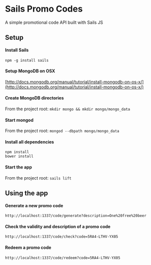 # Sails Promo Codes

A simple promotional code API built with Sails JS

## Setup

#### Install Sails

    npm -g install sails

#### Setup MongoDB on OSX

[http://docs.mongodb.org/manual/tutorial/install-mongodb-on-os-x/](http://docs.mongodb.org/manual/tutorial/install-mongodb-on-os-x/)

#### Create MongoDB directories

From the project root: `mkdir mongo && mkdir mongo/mongo_data`

#### Start mongod

From the project root: `mongod --dbpath mongo/mongo_data`

#### Install all dependencies

    npm install
    bower install

#### Start the app

From the project root: `sails lift`

## Using the app

#### Generate a new promo code

    http://localhost:1337/code/generate?description=One%20free%20beer

#### Check the validity and description of a promo code

    http://localhost:1337/code/check?code=5RA4-LTHV-YX05

#### Redeem a promo code

    http://localhost:1337/code/redeem?code=5RA4-LTHV-YX05
